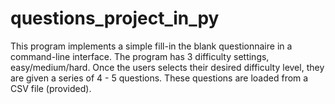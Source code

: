 # questions_project_in_py
This program implements a simple fill-in the blank questionnaire in a command-line interface. The program has 3 difficulty settings, easy/medium/hard. Once the users selects their desired difficulty level, they are given a series of 4 - 5 questions. These questions are loaded from a CSV file (provided).
